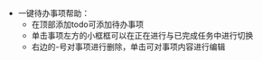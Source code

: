 * 一键待办事项帮助：
    * 在顶部添加todo可添加待办事项
    * 单击事项左方的小框框可以在正在进行与已完成任务中进行切换
    * 右边的-号对事项进行删除，单击可对事项内容进行编辑